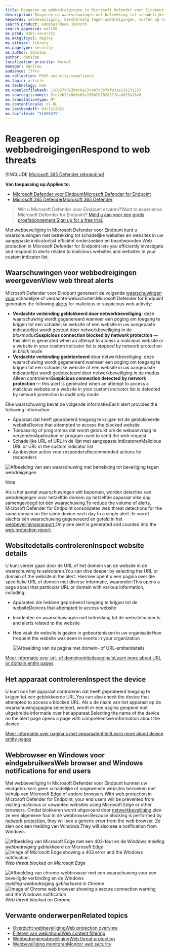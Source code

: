 ```yaml
---
title: Reageren op webbedreigingen in Microsoft Defender voor Eindpunt
description: Reageren op waarschuwingen met betrekking tot schadelijke en ongewenste websites. Meer informatie over de manier waarop webbedreigingsbeveiliging eindgebruikers informeert via hun webbrowsers en Windows meldingen
keywords: webbeveiliging, bescherming tegen webdreigingen, surfen op het web, waarschuwingen, reactie, beveiliging, phishing, malware, exploit, websites, netwerkbeveiliging, Edge, Internet Explorer, Chrome, Firefox, webbrowser, meldingen, eindgebruikers, Windows-meldingen, blokkeringspagina,
search.product: eADQiWindows 10XVcnh
search.appverid: met150
ms.prod: m365-security
ms.mktglfcycl: deploy
ms.sitesec: library
ms.pagetype: security
ms.author: dansimp
author: dansimp
localization_priority: Normal
manager: dansimp
audience: ITPro
ms.collection: M365-security-compliance
ms.topic: article
ms.technology: mde
ms.openlocfilehash: 110b379863b4c6e23c947c56faf831e136231237
ms.sourcegitcommit: 3fe7eb32c8d6e01e190b2b782827fbadd73a18e6
ms.translationtype: MT
ms.contentlocale: nl-NL
ms.lasthandoff: 04/13/2021
ms.locfileid: "51688475"
---
```

# <a name="respond-to-web-threats"></a><span data-ttu-id="da87f-105">Reageren op webbedreigingen</span><span class="sxs-lookup"><span data-stu-id="da87f-105">Respond to web threats</span></span>

[!INCLUDE [Microsoft 365 Defender rebranding](../../includes/microsoft-defender.md)]

<span data-ttu-id="da87f-106">**Van toepassing op:**</span><span class="sxs-lookup"><span data-stu-id="da87f-106">**Applies to:**</span></span>
- [<span data-ttu-id="da87f-107">Microsoft Defender voor Eindpunt</span><span class="sxs-lookup"><span data-stu-id="da87f-107">Microsoft Defender for Endpoint</span></span>](https://go.microsoft.com/fwlink/p/?linkid=2154037)
- [<span data-ttu-id="da87f-108">Microsoft 365 Defender</span><span class="sxs-lookup"><span data-stu-id="da87f-108">Microsoft 365 Defender</span></span>](https://go.microsoft.com/fwlink/?linkid=2118804)

><span data-ttu-id="da87f-109">Wilt u Microsoft Defender voor Eindpunt ervaren?</span><span class="sxs-lookup"><span data-stu-id="da87f-109">Want to experience Microsoft Defender for Endpoint?</span></span> [<span data-ttu-id="da87f-110">Meld u aan voor een gratis proefabonnement.</span><span class="sxs-lookup"><span data-stu-id="da87f-110">Sign up for a free trial.</span></span>](https://www.microsoft.com/microsoft-365/windows/microsoft-defender-atp?ocid=docs-wdatp-main-abovefoldlink&rtc=1)

<span data-ttu-id="da87f-111">Met webbeveiliging in Microsoft Defender voor Eindpunt kunt u waarschuwingen met betrekking tot schadelijke websites en websites in uw aangepaste indicatorlijst efficiënt onderzoeken en beantwoorden.</span><span class="sxs-lookup"><span data-stu-id="da87f-111">Web protection in Microsoft Defender for Endpoint lets you efficiently investigate and respond to alerts related to malicious websites and websites in your custom indicator list.</span></span>

## <a name="view-web-threat-alerts"></a><span data-ttu-id="da87f-112">Waarschuwingen voor webbedreigingen weergeven</span><span class="sxs-lookup"><span data-stu-id="da87f-112">View web threat alerts</span></span>
<span data-ttu-id="da87f-113">Microsoft Defender voor Eindpunt genereert de volgende [waarschuwingen voor](manage-alerts.md) schadelijke of verdachte webactiviteit:</span><span class="sxs-lookup"><span data-stu-id="da87f-113">Microsoft Defender for Endpoint generates the following [alerts](manage-alerts.md) for malicious or suspicious web activity:</span></span>
- <span data-ttu-id="da87f-114">**Verdachte verbinding geblokkeerd door netwerkbeveiliging:** deze waarschuwing wordt gegenereerd wanneer een poging om toegang  te krijgen tot een schadelijke website of een website in uw aangepaste indicatorlijst wordt gestopt door netwerkbeveiliging in de *blokmodus*</span><span class="sxs-lookup"><span data-stu-id="da87f-114">**Suspicious connection blocked by network protection** — this alert is generated when an attempt to access a malicious website or a website in your custom indicator list is *stopped* by network protection in *block* mode</span></span>
- <span data-ttu-id="da87f-115">**Verdachte verbinding gedetecteerd** door netwerkbeveiliging: deze waarschuwing wordt gegenereerd wanneer een poging om toegang te krijgen tot een schadelijke website of een website in uw aangepaste indicatorlijst wordt gedetecteerd door netwerkbeveiliging *in* de modus Alleen controleren</span><span class="sxs-lookup"><span data-stu-id="da87f-115">**Suspicious connection detected by network protection** — this alert is generated when an attempt to access a malicious website or a website in your custom indicator list is detected by network protection in *audit only* mode</span></span>

<span data-ttu-id="da87f-116">Elke waarschuwing bevat de volgende informatie:</span><span class="sxs-lookup"><span data-stu-id="da87f-116">Each alert provides the following information:</span></span> 
- <span data-ttu-id="da87f-117">Apparaat dat heeft geprobeerd toegang te krijgen tot de geblokkeerde website</span><span class="sxs-lookup"><span data-stu-id="da87f-117">Device that attempted to access the blocked website</span></span>
- <span data-ttu-id="da87f-118">Toepassing of programma dat wordt gebruikt om de webaanvraag te verzenden</span><span class="sxs-lookup"><span data-stu-id="da87f-118">Application or program used to send the web request</span></span>
- <span data-ttu-id="da87f-119">Schadelijke URL of URL in de lijst met aangepaste indicatoren</span><span class="sxs-lookup"><span data-stu-id="da87f-119">Malicious URL or URL in the custom indicator list</span></span>
- <span data-ttu-id="da87f-120">Aanbevolen acties voor responders</span><span class="sxs-lookup"><span data-stu-id="da87f-120">Recommended actions for responders</span></span>

![Afbeelding van een waarschuwing met betrekking tot beveiliging tegen webdreigingen](images/wtp-alert.png)

>[!Note]
><span data-ttu-id="da87f-122">Als u het aantal waarschuwingen wilt beperken, worden detecties van webdreigingen voor hetzelfde domein op hetzelfde apparaat elke dag samengevoegd tot één waarschuwing.</span><span class="sxs-lookup"><span data-stu-id="da87f-122">To reduce the volume of alerts, Microsoft Defender for Endpoint consolidates web threat detections for the same domain on the same device each day to a single alert.</span></span> <span data-ttu-id="da87f-123">Er wordt slechts één waarschuwing gegenereerd en geteld in het [webbeveiligingsrapport.](web-protection-monitoring.md)</span><span class="sxs-lookup"><span data-stu-id="da87f-123">Only one alert is generated and counted into the [web protection report](web-protection-monitoring.md).</span></span>

## <a name="inspect-website-details"></a><span data-ttu-id="da87f-124">Websitedetails controleren</span><span class="sxs-lookup"><span data-stu-id="da87f-124">Inspect website details</span></span>
<span data-ttu-id="da87f-125">U kunt verder gaan door de URL of het domein van de website in de waarschuwing te selecteren.</span><span class="sxs-lookup"><span data-stu-id="da87f-125">You can dive deeper by selecting the URL or domain of the website in the alert.</span></span> <span data-ttu-id="da87f-126">Hiermee opent u een pagina over die specifieke URL of domein met diverse informatie, waaronder:</span><span class="sxs-lookup"><span data-stu-id="da87f-126">This opens a page about that particular URL or domain with various information, including:</span></span>
- <span data-ttu-id="da87f-127">Apparaten die hebben geprobeerd toegang te krijgen tot de website</span><span class="sxs-lookup"><span data-stu-id="da87f-127">Devices that attempted to access website</span></span>
- <span data-ttu-id="da87f-128">Incidenten en waarschuwingen met betrekking tot de website</span><span class="sxs-lookup"><span data-stu-id="da87f-128">Incidents and alerts related to the website</span></span>
- <span data-ttu-id="da87f-129">Hoe vaak de website is gezien in gebeurtenissen in uw organisatie</span><span class="sxs-lookup"><span data-stu-id="da87f-129">How frequent the website was seen in events in your organization</span></span>

    ![Afbeelding van de pagina met domein- of URL-entiteitdetails](images/wtp-website-details.png)

[<span data-ttu-id="da87f-131">Meer informatie over url- of domeinentiteitspagina's</span><span class="sxs-lookup"><span data-stu-id="da87f-131">Learn more about URL or domain entity pages</span></span>](investigate-domain.md)

## <a name="inspect-the-device"></a><span data-ttu-id="da87f-132">Het apparaat controleren</span><span class="sxs-lookup"><span data-stu-id="da87f-132">Inspect the device</span></span>
<span data-ttu-id="da87f-133">U kunt ook het apparaat controleren dat heeft geprobeerd toegang te krijgen tot een geblokkeerde URL.</span><span class="sxs-lookup"><span data-stu-id="da87f-133">You can also check the device that attempted to access a blocked URL.</span></span> <span data-ttu-id="da87f-134">Als u de naam van het apparaat op de waarschuwingspagina selecteert, wordt er een pagina geopend met uitgebreide informatie over het apparaat.</span><span class="sxs-lookup"><span data-stu-id="da87f-134">Selecting the name of the device on the alert page opens a page with comprehensive information about the device.</span></span>

[<span data-ttu-id="da87f-135">Meer informatie over pagina's met apparaatentiteit</span><span class="sxs-lookup"><span data-stu-id="da87f-135">Learn more about device entity pages</span></span>](investigate-machines.md)

## <a name="web-browser-and-windows-notifications-for-end-users"></a><span data-ttu-id="da87f-136">Webbrowser en Windows voor eindgebruikers</span><span class="sxs-lookup"><span data-stu-id="da87f-136">Web browser and Windows notifications for end users</span></span>

<span data-ttu-id="da87f-137">Met webbeveiliging in Microsoft Defender voor Eindpunt kunnen uw eindgebruikers geen schadelijke of ongewenste websites bezoeken met behulp van Microsoft Edge of andere browsers.</span><span class="sxs-lookup"><span data-stu-id="da87f-137">With web protection in Microsoft Defender for Endpoint, your end users will be prevented from visiting malicious or unwanted websites using Microsoft Edge or other browsers.</span></span> <span data-ttu-id="da87f-138">Omdat blokkeren wordt uitgevoerd door [netwerkbeveiliging,](network-protection.md)zien ze een algemene fout in de webbrowser.</span><span class="sxs-lookup"><span data-stu-id="da87f-138">Because blocking is performed by [network protection](network-protection.md), they will see a generic error from the web browser.</span></span> <span data-ttu-id="da87f-139">Ze zien ook een melding van Windows.</span><span class="sxs-lookup"><span data-stu-id="da87f-139">They will also see a notification from Windows.</span></span>

<span data-ttu-id="da87f-140">![Afbeelding van Microsoft Edge met een 403-fout en de Windows ](images/wtp-browser-blocking-page.png)
 *melding webbedreiging* geblokkeerd op Microsoft Edge</span><span class="sxs-lookup"><span data-stu-id="da87f-140">![Image of Microsoft Edge showing a 403 error and the Windows notification](images/wtp-browser-blocking-page.png)
*Web threat blocked on Microsoft Edge*</span></span>

<span data-ttu-id="da87f-141">![Afbeelding van chrome-webbrowser met een waarschuwing voor een beveiligde verbinding en de Windows ](images/wtp-chrome-browser-blocking-page.png)
 *melding webbedreiging geblokkeerd in Chrome*</span><span class="sxs-lookup"><span data-stu-id="da87f-141">![Image of Chrome web browser showing a secure connection warning and the Windows notification](images/wtp-chrome-browser-blocking-page.png)
*Web threat blocked on Chrome*</span></span>

## <a name="related-topics"></a><span data-ttu-id="da87f-142">Verwante onderwerpen</span><span class="sxs-lookup"><span data-stu-id="da87f-142">Related topics</span></span>
- [<span data-ttu-id="da87f-143">Overzicht webbeveiliging</span><span class="sxs-lookup"><span data-stu-id="da87f-143">Web protection overview</span></span>](web-protection-overview.md)
- [<span data-ttu-id="da87f-144">Filteren van webinhoud</span><span class="sxs-lookup"><span data-stu-id="da87f-144">Web content filtering</span></span>](web-content-filtering.md)
- [<span data-ttu-id="da87f-145">Webbedreigingsbeveiliging</span><span class="sxs-lookup"><span data-stu-id="da87f-145">Web threat protection</span></span>](web-threat-protection.md)
- [<span data-ttu-id="da87f-146">Webbeveiliging monitoren</span><span class="sxs-lookup"><span data-stu-id="da87f-146">Monitor web security</span></span>](web-protection-monitoring.md)
